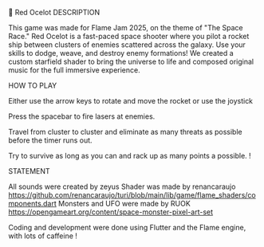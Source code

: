 🚀 Red Ocelot
DESCRIPTION

This game was made for Flame Jam 2025, on the theme of "The Space Race."
Red Ocelot is a fast-paced space shooter where you pilot a rocket ship between clusters of enemies scattered across the galaxy.
Use your skills to dodge, weave, and destroy enemy formations!
We created a custom starfield shader to bring the universe to life and composed original music for the full immersive experience.

HOW TO PLAY

Either use the arrow keys to rotate and move the rocket or use the joystick

Press the spacebar to fire lasers at enemies.

Travel from cluster to cluster and eliminate as many threats as possible before the timer runs out.

Try to survive as long as you can and rack up as many points a possible. !

STATEMENT

All sounds were created by zeyus
Shader was made by renancaraujo
https://github.com/renancaraujo/turi/blob/main/lib/game/flame_shaders/components.dart
Monsters and UFO were made by RUOK
https://opengameart.org/content/space-monster-pixel-art-set

Coding and development were done using Flutter and the Flame engine, with lots of caffeine !
